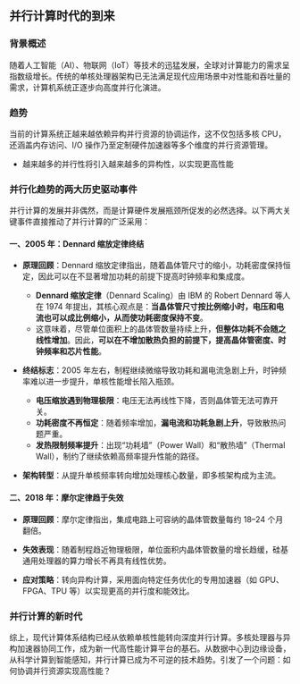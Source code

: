 ## 并行计算时代的到来

### 背景概述

随着人工智能（AI）、物联网（IoT）等技术的迅猛发展，全球对计算能力的需求呈指数级增长。传统的单核处理器架构已无法满足现代应用场景中对性能和吞吐量的需求，计算机系统正逐步向高度并行化演进。
### 趋势
当前的计算系统正越来越依赖异构并行资源的协调运作，这不仅包括多核 CPU，还涵盖内存访问、I/O 操作乃至定制硬件加速器等多个维度的并行资源管理。
- 越来越多的并行性将引入越来越多的异构性，以实现更高性能

### 并行化趋势的两大历史驱动事件

并行计算的发展并非偶然，而是计算硬件发展瓶颈所促发的必然选择。以下两大关键事件直接推动了并行计算的广泛采用：

#### 一、2005 年：Dennard 缩放定律终结

- **原理回顾**：Dennard 缩放定律指出，随着晶体管尺寸的缩小，功耗密度保持恒定，因此可以在不显著增加功耗的前提下提高时钟频率和集成度。
	- **Dennard 缩放定律**（Dennard Scaling）由 IBM 的 Robert Dennard 等人在 1974 年提出，其核心观点是：**当晶体管尺寸按比例缩小时，电压和电流也可以成比例缩小，从而使功耗密度保持不变**。
	- 这意味着，尽管单位面积上的晶体管数量持续上升，**但整体功耗不会随之线性增加**。因此，**可以在不增加散热负担的前提下，提高晶体管密度、时钟频率和芯片性能**。
    
- **终结标志**：2005 年左右，制程继续微缩导致功耗和漏电流急剧上升，时钟频率难以进一步提升，单核性能增长陷入瓶颈。
	- **电压缩放遇到物理极限**：电压无法再线性下降，否则晶体管无法可靠开关。
	- **功耗密度不再恒定**：随着频率增加，**漏电流和功耗急剧上升**，导致散热问题严重。
	- **发热限制频率提升**：出现“功耗墙”（Power Wall）和“散热墙”（Thermal Wall），制约了继续依赖高频率提升性能的路径。
    
- **架构转型**：从提升单核频率转向增加处理核心数量，即多核架构成为主流。
    

#### 二、2018 年：摩尔定律趋于失效

- **原理回顾**：摩尔定律指出，集成电路上可容纳的晶体管数量每约 18–24 个月翻倍。
    
- **失效表现**：随着制程趋近物理极限，单位面积内晶体管数量的增长趋缓，硅基通用处理器的算力增长不再具有线性优势。
    
- **应对策略**：转向异构计算，采用面向特定任务优化的专用加速器（如 GPU、FPGA、TPU 等）以实现更高的并行度和能效比。
    

### 并行计算的新时代

综上，现代计算体系结构已经从依赖单核性能转向深度并行计算。多核处理器与异构加速器协同工作，成为新一代高性能计算平台的基石。从数据中心到边缘设备，从科学计算到智能感知，并行计算已成为不可逆的技术趋势。引发了一个问题：如何协调并行资源实现高性能？
